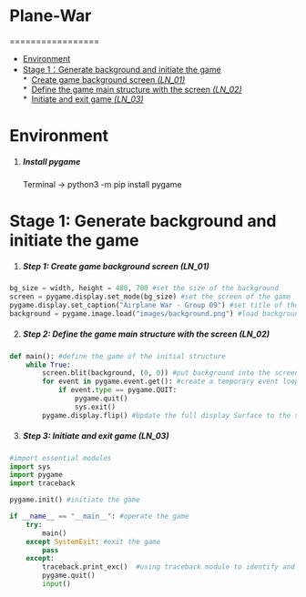 # Plane-War
=================

   * [Environment](#environment)<br>
   * [Stage 1：Generate background and initiate the game](#Stage-1-Generate-background-and-initiate-the-game)<br>
               * ​             [Create game background screen   <em>(LN_01)</em>](#create-game-background-screen---Ln_01)<br>
               * ​             [Define the game main structure with the screen  <em>(LN_02)</em>](#Define-the-game-main-structure---ln_02)<br>
               * ​             [Initiate and exit game  <em>(LN_03)</em>](#initiate-and-exit-game--ln_03)<br>


# Environment

1. ##### Install pygame
    Terminal -> python3 -m pip install pygame

# Stage 1: Generate background and initiate the game

1. ##### Step 1: Create game background screen *(LN_01)*

```python
bg_size = width, height = 480, 700 #set the size of the background
screen = pygame.display.set_mode(bg_size) #set the screen of the game
pygame.display.set_caption("Airplane War - Group 09") #set title of the game screen
background = pygame.image.load("images/background.png") #load background picture
```
2. ##### Step 2: Define the game main structure with the screen *(LN_02)*
```python
def main(): #define the game of the initial structure
    while True:
        screen.blit(background, (0, 0)) #put background into the screen at the origin (0,0)-top left position
        for event in pygame.event.get(): #create a temporary event loop
            if event.type == pygame.QUIT:
                pygame.quit()
                sys.exit()
        pygame.display.flip() #Update the full display Surface to the screen
```
3. ##### Step 3: Initiate and exit game *(LN_03)*
```python
#import essential modules
import sys
import pygame
import traceback

pygame.init() #initiate the game

if __name__ == "__main__": #operate the game
    try:
        main()
    except SystemExit: #exit the game
        pass
    except:
        traceback.print_exc()  #using traceback module to identify and record errors if any
        pygame.quit()
        input()

